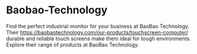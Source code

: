 # Baobao-Technology
Find the perfect industrial monitor for your business at BaoBao Technology. Their https://baobaotechnology.com/our-products/touchscreen-computer/ durable and reliable touch screens make them ideal for tough environments. Explore their range of products at BaoBao Technology.
